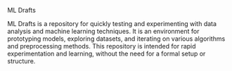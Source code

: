 ML Drafts

ML Drafts is a repository for quickly testing and experimenting with data analysis and machine learning 
techniques. It is an environment for prototyping models, exploring datasets, and iterating on various 
algorithms and preprocessing methods. This repository is intended for rapid experimentation and 
learning, without the need for a formal setup or structure.
